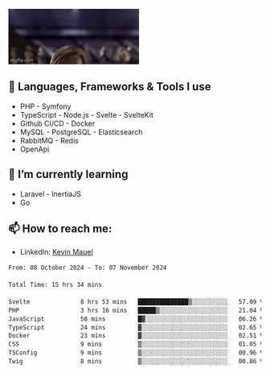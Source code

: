 ![Hello there!](banner.gif)

## 🤖 Languages, Frameworks & Tools I use
- PHP - Symfony
- TypeScript - Node.js - Svelte - SvelteKit
- Github CI/CD - Docker
- MySQL - PostgreSQL - Elasticsearch
- RabbitMQ - Redis
- OpenApi 

## 🌱 I’m currently learning
- Laravel - InertiaJS
- Go

## 📫 How to reach me:
- LinkedIn: [Kevin Mauel](https://www.linkedin.com/in/kevin-mauel/)

<!--START_SECTION:waka-->

```txt
From: 08 October 2024 - To: 07 November 2024

Total Time: 15 hrs 34 mins

Svelte              8 hrs 53 mins   ██████████████▒░░░░░░░░░░   57.09 %
PHP                 3 hrs 16 mins   █████▒░░░░░░░░░░░░░░░░░░░   21.04 %
JavaScript          58 mins         █▓░░░░░░░░░░░░░░░░░░░░░░░   06.26 %
TypeScript          24 mins         ▓░░░░░░░░░░░░░░░░░░░░░░░░   02.65 %
Docker              23 mins         ▓░░░░░░░░░░░░░░░░░░░░░░░░   02.51 %
CSS                 9 mins          ▒░░░░░░░░░░░░░░░░░░░░░░░░   01.05 %
TSConfig            9 mins          ▒░░░░░░░░░░░░░░░░░░░░░░░░   00.96 %
Twig                8 mins          ▒░░░░░░░░░░░░░░░░░░░░░░░░   00.86 %
```

<!--END_SECTION:waka-->
